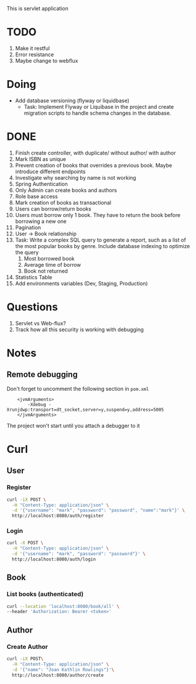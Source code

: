 This is servlet application

# TODO
1. Make it restful
2. Error resistance
3. Maybe change to webflux

# Doing

- Add database versioning (flyway or liquidbase)
    - Task: Implement Flyway or Liquibase in the project and create migration scripts to handle schema changes in the database.

# DONE

1. Finish create controller, with duplicate/ without author/ with author
2. Mark ISBN as unique
3. Prevent creation of books that overrides a previous book. Maybe introduce different endpoints
4. Investigate why searching by name is not working
5. Spring Authentication
6. Only Admin can create books and authors
7. Role base access
8. Mark creation of books as transactional
9. Users can borrow/return books
10. Users must borrow only 1 book. They have to return the book before borrowing a new one
11. Pagination
12. User -> Book relationship
13. Task: Write a complex SQL query to generate a report, such as a list of the most popular books by genre. Include
    database indexing to optimize the query
    1. Most borrowed book
    2. Average time of borrow
    3. Book not returned
14. Statistics Table
15. Add environments variables (Dev, Staging, Production)


# Questions

1. Servlet vs Web-flux?
2. Track how all this security is working with debugging

# Notes

## Remote debugging

Don't forget to uncomment the following section in `pom.xml`

```
    <jvmArguments>
        -Xdebug -Xrunjdwp:transport=dt_socket,server=y,suspend=y,address=5005
    </jvmArguments>
```

The project won't start until you attach a debugger to it

# Curl

## User

### Register

````bash
curl -iX POST \
  -H "Content-Type: application/json" \
  -d '{"username": "mark", "password": "password", "name":"mark"}' \
  http://localhost:8080/auth/register
````

### Login

````bash
curl -X POST \
  -H "Content-Type: application/json" \
  -d '{"username": "mark", "password": "password"}' \
  http://localhost:8080/auth/login
````

## Book

### List books (authenticated)

````bash
curl --location 'localhost:8080/book/all' \
--header 'Authorization: Bearer <token>'
````

## Author

### Create Author

```bash
curl -iX POST\
  -H "Content-Type: application/json" \
  -d '{"name": "Joan Kathlin Rowlings"}'\
  http://localhost:8080/author/create
```